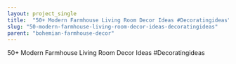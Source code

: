 ```yaml
---
layout: project_single
title:  "50+ Modern Farmhouse Living Room Decor Ideas #Decoratingideas"
slug: "50-modern-farmhouse-living-room-decor-ideas-decoratingideas"
parent: "bohemian-farmhouse-decor"
---
```

50+ Modern Farmhouse Living Room Decor Ideas #Decoratingideas